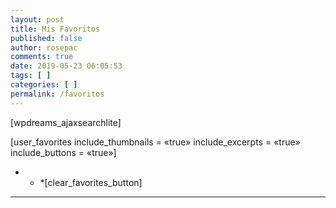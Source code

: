 ```yaml
---
layout: post
title: Mis Favoritos
published: false
author: rosepac
comments: true
date: 2019-05-23 06:05:53
tags: [ ]
categories: [ ]
permalink: /favoritos
---
```

[wpdreams_ajaxsearchlite]

[user\_favorites include\_thumbnails = &#171;true&#187; include\_excerpts = &#171;true&#187; include\_buttons = &#171;true&#187;]

* * *[clear\_favorites\_button] 

* * *

